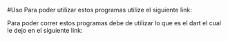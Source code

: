 #Uso
Para poder utilizar estos programas utilize el siguiente link:

Para poder correr estos programas debe de utilizar lo que es el dart el cual le dejo en el siguiente link:


